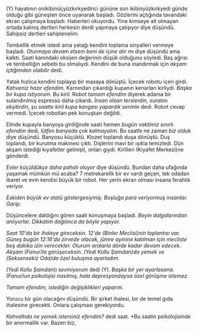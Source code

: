(Y) hayatının onikibinüçyüzkırkyedinci gününe son ikibinyüzkırkyedi günde olduğu gibi güneşten önce
uyanarak başladı. Gözlerini açtığında tavandaki ekran çalışmaya başladı. Haberleri okuyordu. Yine
kimseye ait olmayan ortada kalmış dertleri herkesin derdi yapmaya çalışıyor diye düşündü. Sahipsiz
dertleri sahiplenelim. 

Tembellik etmek istedi ama yatağı kendini toplama sinyalleri vermeye başladı. *Oturmaya devam etsem
beni de içine alır mı* diye düşündü ama kalktı. Saati kanındaki oksijen değerinin düşük olduğunu
söyledi. Baş ağrısı ve tembelliğin sebebi bu olmalıydı. Kendini de buna inandırmak için *akşam
içtiğimden olabilir* dedi. 

Yatak hızlıca kendini toplayıp bir masaya dönüştü. İçecek robotu içeri girdi. *Kahveniz hazır
efendim.* Karnından çıkardığı kupanın kenarları kirliydi. *Başka bir kupa istiyorum. Bu kirli.*
Robot *tamam efendim* diyerek adama bir sulandırılmış espresso daha çıkardı. *İnsan olsan
terslerdin, suratını ekşitirdin, şu saatte kirli kupa kavgası yapardık seninle* dedi. Robot cevap
vermedi. İçecek robotları pek konuşkan değildi. 

Elinde kupayla banyoya girdiğinde saati hemen *bugün vaktimiz sınırlı efendim* dedi, *lütfen banyoda
çok kalmayalım.* Bu saatle ne zaman *biz* olduk diye düşündü. Banyosu küçüktü. Klozet toplandı duşa
dönüştü. Duş toplandı, bir kurutma makinesi çıktı. Dişlerini mavi bir ışıkla temizledi. Dün akşam
istediği kıyafetler gelmişti, onları giydi. Kirlileri (Kıyafet Merkezi)ne gönderdi. 

*Evler küçüldükçe daha pahalı oluyor* diye düşündü. Bundan daha ufağında yaşamak mümkün mü acaba?
7 metrekarelik bir ev vardı geçen, tek odadan ibaret ve evin kendisi büyük bir robot. Her yerin
ekran olması insana ferahlık veriyor.

*Eskiden büyük ev statü göstergesiymiş. Boşluğa para veriyormuş insanlar. Garip.*

Düşüncelere daldığını gören saati konuşmaya başladı. *Beyin dalgalarından anlıyorlar. Dikkatim
dağılınca da böyle yapıyor.* 

*Saat 10'da bir ihaleye gireceksin. 12'de (Binler Meclisi)nin toplantısı var. Güneş bugün
12:16'da zirvede olacak, jûmre ayinine katılman için mecliste beş dakika izin verecekler.
Oturum aralarla dörde kadar devam edecek. Akşam (Fanur)la görüşeceksin. (Yedi Kollu Şamdan)da
yemek ve (Seksensekiz Oda)da özel buluşma ayarladım.*

*(Yedi Kollu Şamdan)ı sevmiyorum* dedi (Y). *Başka bir yer ayarlasana. (Fanur)un psikolojisi
nasılmış, hala depresyondaysa özel görüşme istemez.*

*Tamam efendim, istediğin değişiklikleri yaparım.*

Yorucu bir gün olacağını düşündü. Bir şirket ihalesi, bir de temel gıda ihalesine girecekti. Onlara
çalışması gerekiyordu.

*Kahvaltıda ne yemek istersiniz efendim?* dedi saat. *Bu saatin psikolojisinde bir anormallik var.
Bazen biz, 
